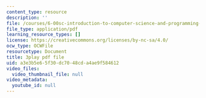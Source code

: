 ```yaml
---
content_type: resource
description: ''
file: /courses/6-00sc-introduction-to-computer-science-and-programming-spring-2011/a3e3b5e65f30dc7048cda4ae9f584612_lFngfmE9RCc.pdf
file_type: application/pdf
learning_resource_types: []
license: https://creativecommons.org/licenses/by-nc-sa/4.0/
ocw_type: OCWFile
resourcetype: Document
title: 3play pdf file
uid: a3e3b5e6-5f30-dc70-48cd-a4ae9f584612
video_files:
  video_thumbnail_file: null
video_metadata:
  youtube_id: null
---
```

